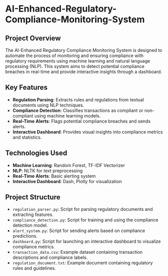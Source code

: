 # AI-Enhanced-Regulatory-Compliance-Monitoring-System

## Project Overview

The AI-Enhanced Regulatory Compliance Monitoring System is designed to automate the process of monitoring and ensuring compliance with regulatory requirements using machine learning and natural language processing (NLP). This system aims to detect potential compliance breaches in real-time and provide interactive insights through a dashboard.

## Key Features

- **Regulation Parsing**: Extracts rules and regulations from textual documents using NLP techniques.
- **Compliance Detection**: Classifies transactions as compliant or non-compliant using machine learning models.
- **Real-Time Alerts**: Flags potential compliance breaches and sends alerts.
- **Interactive Dashboard**: Provides visual insights into compliance metrics and statistics.

## Technologies Used

- **Machine Learning**: Random Forest, TF-IDF Vectorizer
- **NLP**: NLTK for text preprocessing
- **Real-Time Alerts**: Basic alerting system
- **Interactive Dashboard**: Dash, Plotly for visualization

## Project Structure

- `regulation_parser.py`: Script for parsing regulatory documents and extracting features.
- `compliance_detection.py`: Script for training and using the compliance detection model.
- `alert_system.py`: Script for sending alerts based on compliance predictions.
- `dashboard.py`: Script for launching an interactive dashboard to visualize compliance metrics.
- `transaction_data.csv`: Example dataset containing transaction descriptions and compliance labels.
- `regulation_document.txt`: Example document containing regulatory rules and guidelines.
